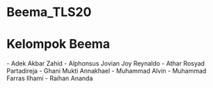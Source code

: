 # Beema_TLS20

<h1> Kelompok Beema </h1>
- Adek Akbar Zahid
- Alphonsus Jovian Joy Reynaldo
- Athar Rosyad Partadireja
- Ghani Mukti Annakhael
- Muhammad Alvin
- Muhammad Farras Ilhami 
- Raihan Ananda
